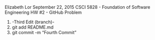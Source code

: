 Elizabeth Lor
September 22, 2015
CSCI 5828 - Foundation of Software Engineering
HW #2 - GitHub Problem

1. -Third Edit (branch)-
2. git add README.md
3. git commit -m “Fourth Commit”
